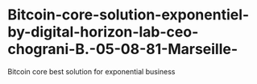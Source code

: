 # Bitcoin-core-solution-exponentiel-by-digital-horizon-lab-ceo-chograni-B.-05-08-81-Marseille-
Bitcoin core best solution for exponential business 

